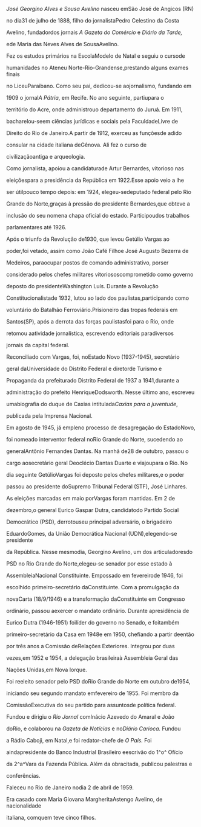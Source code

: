

*José Georgino Alves e Sousa Avelino* nasceu emSão José de Angicos (RN)

no dia31 de julho de 1888, filho do jornalistaPedro Celestino da Costa

Avelino, fundadordos jornais *A Gazeta do Comércio* e *Diário da Tarde,*

ede Maria das Neves Alves de SousaAvelino.



Fez os estudos primários na EscolaModelo de Natal e seguiu o cursode

humanidades no Ateneu Norte-Rio-Grandense,prestando alguns exames finais

no LiceuParaibano. Como seu pai, dedicou-se aojornalismo, fundando em

1909 o jornal*A Pátria*, em Recife. No ano seguinte, partiupara o

território do Acre, onde administrouo departamento do Juruá. Em 1911,

bacharelou-seem ciências jurídicas e sociais pela FaculdadeLivre de

Direito do Rio de Janeiro.A partir de 1912, exerceu as funçõesde adido

consular na cidade italiana deGênova. Ali fez o curso de

civilizaçãoantiga e arqueologia.



Como jornalista, apoiou a candidaturade Artur Bernardes, vitorioso nas

eleiçõespara a presidência da República em 1922.Esse apoio veio a lhe

ser útilpouco tempo depois: em 1924, elegeu-sedeputado federal pelo Rio

Grande do Norte,graças à pressão do presidente Bernardes,que obteve a

inclusão do seu nomena chapa oficial do estado. Participoudos trabalhos

parlamentares até 1926.



Após o triunfo da Revolução de1930, que levou Getúlio Vargas ao

poder,foi vetado, assim como João Café Filhoe José Augusto Bezerra de

Medeiros, paraocupar postos de comando administrativo, porser

considerado pelos chefes militares vitoriososcomprometido como governo

deposto do presidenteWashington Luís. Durante a Revolução

Constitucionalistade 1932, lutou ao lado dos paulistas,participando como

voluntário do Batalhão Ferroviário.Prisioneiro das tropas federais em

Santos(SP), após a derrota das forças paulistasfoi para o Rio, onde

retomou aatividade jornalística, escrevendo editoriais paradiversos

jornais da capital federal.



Reconciliado com Vargas, foi, noEstado Novo (1937-1945), secretário

geral daUniversidade do Distrito Federal e diretorde Turismo e

Propaganda da prefeiturado Distrito Federal de 1937 a 1941,durante a

administração do prefeito HenriqueDodsworth. Nesse último ano, escreveu

umabiografia do duque de Caxias intitulada*Caxias para a juventude*,

publicada pela Imprensa Nacional.



Em agosto de 1945, já empleno processo de desagregação do EstadoNovo,

foi nomeado interventor federal noRio Grande do Norte, sucedendo ao

generalAntônio Fernandes Dantas. Na manhã de28 de outubro, passou o

cargo aosecretário geral Deoclécio Dantas Duarte e viajoupara o Rio. No

dia seguinte GetúlioVargas foi deposto pelos chefes militares,e o poder

passou ao presidente doSupremo Tribunal Federal (STF), José Linhares.



As eleições marcadas em maio porVargas foram mantidas. Em 2 de

dezembro,o general Eurico Gaspar Dutra, candidatodo Partido Social

Democrático (PSD), derrotouseu principal adversário, o brigadeiro

EduardoGomes, da União Democrática Nacional (UDN),elegendo-se presidente

da República. Nesse mesmodia, Georgino Avelino, um dos articuladoresdo

PSD no Rio Grande do Norte,elegeu-se senador por esse estado à

AssembleiaNacional Constituinte. Empossado em fevereirode 1946, foi

escolhido primeiro-secretário daConstituinte. Com a promulgação da

novaCarta (18/9/1946) e a transformação daConstituinte em Congresso

ordinário, passou aexercer o mandato ordinário. Durante apresidência de

Eurico Dutra (1946-1951) foilíder do governo no Senado, e foitambém

primeiro-secretário da Casa em 1948e em 1950, chefiando a partir deentão

por três anos a Comissão deRelações Exteriores. Integrou por duas

vezes,em 1952 e 1954, a delegação brasileiraà Assembleia Geral das

Nações Unidas,em Nova Iorque.



Foi reeleito senador pelo PSD doRio Grande do Norte em outubro de1954,

iniciando seu segundo mandato emfevereiro de 1955. Foi membro da

ComissãoExecutiva do seu partido para assuntosde política federal.



Fundou e dirigiu o *Rio Jornal* comInácio Azevedo do Amaral e João

doRio, e colaborou na *Gazeta de Notícias* e no*Diário Carioca.* Fundou

a Rádio Caboji, em Natal,e foi redator-chefe de *O País.* Foi

aindapresidente do Banco Industrial Brasileiro eescrivão do 1^o^ Ofício

da 2^a^Vara da Fazenda Pública. Além da obracitada, publicou palestras e

conferências.



Faleceu no Rio de Janeiro nodia 2 de abril de 1959.



Era casado com Maria Giovana MargheritaAstengo Avelino, de nacionalidade

italiana, comquem teve cinco filhos.



